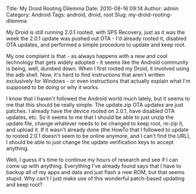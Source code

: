 Title: My Droid Rooting Dilemma
Date: 2010-08-16 09:14
Author: admin
Category: Android
Tags: android, droid, root
Slug: my-droid-rooting-dilemma

My Droid is still running 2.0.1 rooted, with SPS Recovery, just as it
was the week the 2.0.1 update was pushed out OTA - I'd already rooted
it, disabled OTA updates, and performed a simple procedure to update and
keep root.

My one complaint is that - as always happens with a new and cool
technology that gets widely adopted - it seems like the Android
community is being, well, dumbed down. When I first rooted my Droid, it
involved using the adb shell. Now, it's hard to find instructions that
aren't written exclusively for Windows - or even instructions that
actually explain what I'm supposed to be doing or why it works.

I know that I haven't followed the Android world much lately, but it
seems to me that this should be really simple. The update.zip OTA
updates are just patches. I already have the device rooted on 2.0.1,
have disabled OTA updates, etc. So it seems to me that I should be able
to just unzip the update file, change whatever needs to be changed to
keep root, re-zip it, and upload it. If it wasn't already done (the
HowTo that I followed to update to rooted 2.0.1 doesn't seem to be
online anymore, and I can't find the URL), I should be able to just
change the update verification keys to accept anything.

Well, I guess it's time to continue my hours of research and see if I
can come up with anything. Everything I've already found says that I
have to backup all of my apps and data and just flash a new ROM, but
that seems stupid. Why can't I just make use of this wonderful
patch-based updating and keep root?
